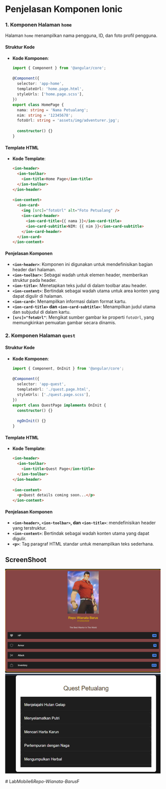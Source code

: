 
# Penjelasan Komponen Ionic

### 1. Komponen Halaman `home`

Halaman `home` menampilkan nama pengguna, ID, dan foto profil pengguna.

#### Struktur Kode
- **Kode Komponen**:

  ```typescript
  import { Component } from '@angular/core';

  @Component({
    selector: 'app-home',
    templateUrl: 'home.page.html',
    styleUrls: ['home.page.scss'],
  })
  export class HomePage {
    nama: string = 'Nama Petualang';
    nim: string = '12345678';
    fotoUrl: string = 'assets/img/adventurer.jpg';

    constructor() {}
  }
  ```

#### Template HTML
- **Kode Template**:

  ```html
  <ion-header>
    <ion-toolbar>
      <ion-title>Home Page</ion-title>
    </ion-toolbar>
  </ion-header>

  <ion-content>
    <ion-card>
      <img [src]="fotoUrl" alt="Foto Petualang" />
      <ion-card-header>
        <ion-card-title>{{ nama }}</ion-card-title>
        <ion-card-subtitle>NIM: {{ nim }}</ion-card-subtitle>
      </ion-card-header>
    </ion-card>
  </ion-content>
  ```

#### Penjelasan Komponen

- **`<ion-header>`**: Komponen ini digunakan untuk mendefinisikan bagian header dari halaman.
- **`<ion-toolbar>`**: Sebagai wadah untuk elemen header, memberikan struktur pada header.
- **`<ion-title>`**: Menetapkan teks judul di dalam toolbar atau header.
- **`<ion-content>`**: Bertindak sebagai wadah utama untuk area konten yang dapat digulir di halaman.
- **`<ion-card>`**: Menampilkan informasi dalam format kartu.
- **`<ion-card-title>` dan `<ion-card-subtitle>`**: Menampilkan judul utama dan subjudul di dalam kartu.
- **`[src]="fotoUrl"`**: Mengikat sumber gambar ke properti `fotoUrl`, yang memungkinkan pemuatan gambar secara dinamis.

### 2. Komponen Halaman `quest`

#### Struktur Kode

- **Kode Komponen**:

  ```typescript
  import { Component, OnInit } from '@angular/core';

  @Component({
    selector: 'app-quest',
    templateUrl: './quest.page.html',
    styleUrls: ['./quest.page.scss'],
  })
  export class QuestPage implements OnInit {
    constructor() {}

    ngOnInit() {}
  }
  ```

#### Template HTML

- **Kode Template**:

  ```html
  <ion-header>
    <ion-toolbar>
      <ion-title>Quest Page</ion-title>
    </ion-toolbar>
  </ion-header>

  <ion-content>
    <p>Quest details coming soon...</p>
  </ion-content>
  ```

#### Penjelasan Komponen

- **`<ion-header>`, `<ion-toolbar>`, dan `<ion-title>`**: mendefinisikan header yang terstruktur.
- **`<ion-content>`**: Bertindak sebagai wadah konten utama yang dapat digulir.
- **`<p>`**: Tag paragraf HTML standar untuk menampilkan teks sederhana.

## ScreenShoot
<img src="profil.png" width=500px>
<img src="quest.png" width=500px>

#   L a b M o b i l e 6 _ R e p o - W i a n a t a - B a r u s _ F 
 
 